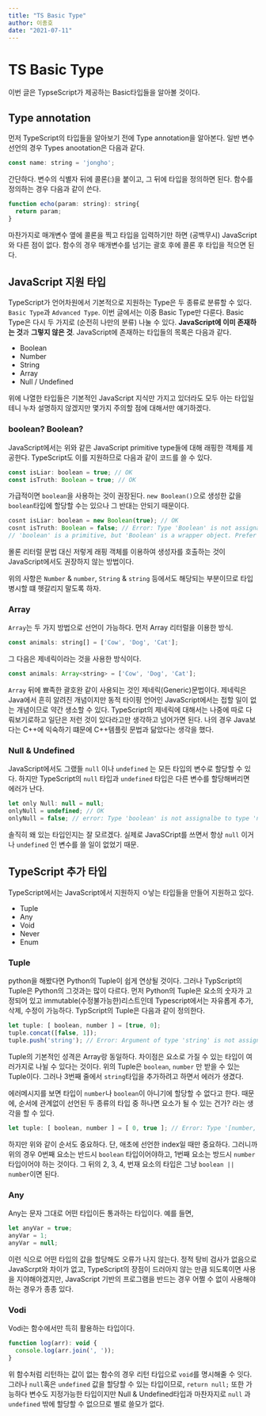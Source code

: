 ```yaml
---
title: "TS Basic Type"
author: 이종호
date: "2021-07-11"
---
```


# TS Basic Type

이번 글은 TypseScript가 제공하는 Basic타입들을 알아볼 것이다.

## Type annotation
먼저 TypeScript의 타입들을 알아보기 전에 Type annotation을 알아본다. 일반 변수 선언의 경우 Types anootation은 다음과 같다.
```js
const name: string = 'jongho';
```
간단하다. 변수의 식별자 뒤에 콜론(:)을 붙이고, 그 뒤에 타입을 정의하면 된다.
함수를 정의하는 경우 다음과 같이 쓴다.
```js
function echo(param: string): string{
  return param;
}
```
마찬가지로 매개변수 옆에 콜론을 찍고 타입을 입력하기만 하면 (공백무시) JavaScript와 다른 점이 없다. 함수의 경우 매개변수를 넘기는 괄호 후에 콜론 후 타입을 적으면 된다.

## JavaScript 지원 타입
TypeScript가 언어차원에서 기본적으로 지원하는 Type은 두 종류로 분류할 수 있다. 
`Basic Type`과 `Advanced Type`. 
이번 글에서는 이중 Basic Type만 다룬다. Basic Type은 다시 두 가지로 (순전히 나만의 분류) 나눌 수 있다. 
**JavaScript에 이미 존재하는 것**과 **그렇지 않은 것**. 
JavaScript에 존재하는 타입들의 목록은 다음과 같다.

- Boolean
- Number
- String
- Array
- Null / Undefined

위에 나열한 타입들은 기본적인 JavaScript 지식만 가지고 있더라도 모두 아는 타입일테니 누차 설명하지 않겠지만 몇가지 주의할 점에 대해서만 얘기하겠다.

### boolean? Boolean?
JavaScript에서는 위와 같은 JavaScript primitive type들에 대해 래핑한 객체를 제공한다. TypeScript도 이를 지원하므로 다음과 같이 코드를 쓸 수 있다.
```js 
const isLiar: boolean = true; // OK
const isTruth: Boolean = true; // OK
```
가급적이면 `boolean`을 사용하는 것이 권장된다. `new Boolean()`으로 생성한 값을 `boolean`타입에 할당할 수는 있으나 그 반대는 안되기 때문이다.
```js
cosnt isLiar: boolean = new Boolean(true); // OK
cosnt isTruth: Boolean = false; // Error: Type 'Boolean' is not assignable to type 'boolean'.
// 'boolean' is a primitive, but 'Boolean' is a wrapper object. Prefer using 'boolean' when possible.
```

몰론 리터럴 문법 대신 저렇게 래핑 객체를 이용하여 생성자를 호출하는 것이 JavaScript에서도 권장하지 않는 방법이다.

위의 사항은 `Number` & `number`, `String` & `string` 등에서도 해당되는 부분이므로 타입 병시할 떄 헷갈리지 말도록 하자.

### Array
`Array`는 두 가지 방법으로 선언이 가능하다. 먼저 Array 리터럴을 이용한 방식.
```js
const animals: string[] = ['Cow', 'Dog', 'Cat'];
```
그 다음은 제네릭이라는 것을 사용한 방식이다.
```js
const animals: Array<string> = ['Cow', 'Dog', 'Cat'];
```
`Array` 뒤에 뾰족한 괄호완 같이 사용되는 것인 제네릭(Generic)문법이다. 제네릭은  Java에서 흔히 알려진 개념이지만 동적 타이핑 언어인 JavaScript에서는 접할 일이 없는 개념이므로 약간 생소할 수 있다.
TypeScript의 제네릭에 대해서는 나중에 따로 다뤄보기로하고 일단은 저런 것이 있다라고만 생각하고 넘어가면 된다.
나의 경우 Java보다는 C++에 익숙하기 떄문에 C++템플릿 문법과 닮았다는 생각을 했다.

### Null & Undefined
JavaScript에서도 그랬들 `null` 이나 `undefined` 는 모든 타입의 변수로 할당할 수 있다. 
하지만 TypeScript의 `null` 타입과 `undefined` 타입은 다른 변수를 할당해버리면 에러가 난다.

```js
let only Null: null = null;
onlyNull = undefined; // OK
onlyNull = false; // error: Type 'boolean' is not assignalbe to type 'null'.
```
솔직히 왜 있는 타입인지는 잘 모르겠다. 실제로 JavaSCript를 쓰면서 항상 `null` 이거나 `undefined` 인 변수를 쓸 일이 없었기 때문.

## TypeScript 추가 타입
TypeScript에서는 JavaScript에서 지원하지 ㅇ낳는 타입들을 만들어 지원하고 있다. 
- Tuple
- Any
- Void
- Never
- Enum


### Tuple
python을 해봤다면 Python의 Tuple이 쉽게 연상될 것이다. 그러나 TypScript의 Tuple은 Python의 그것과는 많이 다르다.
먼저 Python의 Tuple은 요소의 숫자가 고정되어 있고 immutable(수정불가능한)리스트인데 Typescript에서는 자유롭게 추가, 삭제, 수정이 가능하다. TypScript의 Tuple은 다음과 같이 정의한다.
```js
let tuple: [ boolean, number ] = [true, 0];
tuple.concat([false, 1]);
tuple.push('string'); // Error: Argument of type 'string' is not assignable to parameter of type 'number | boolean'
```
Tuple의 기본적인 성격은 Array랑 동일하다. 차이점은 요소로 가질 수 있는 타입이 여러가지로 나뉠 수 있다는 것이다. 
위의 Tuple은 `boolean`, `number` 만 받을 수 있는 Tuple이다. 그러나 3번째 줄에서 `string`타입을 추가하려고 하면서 에러가 생겼다.

에러메시지를 보면 타입이  `number`나 `boolean`이 아니기에 할당할 수 없다고 한다. 때문에, 순서에 관계없이 선언된 두 종류의 타입 중 하나면 요소가 될 수 있는 건가? 라는 생각을 할 수 있다.

```js
let tuple: [ boolean, number ] = [ 0, true ]; // Error: Type '[number, boolean]'
```
하지만 위와 같이 순서도 중요하다. 단, 애초에 선언한 index일 때만 중요하다. 그러니까 위의 경우 0번째 요소는 반드시 `boolean` 타입이어야하고,  1번째 요소는 방드시 `number`타입이어야 하는 것이다. 그 뒤의 2, 3, 4, 번재 요소의 타입은 그냥 `boolean || number`이면 된다.

### Any
Any는 문자 그대로 어떤 타입이든 통과하는 타입이다. 예를 들면,
```js 
let anyVar = true;
anyVar = 1;
anyVar = null;
```
이런 식으로 어떤 타입의 값을 할당해도 오류가 나지 않는다. 정적 탕비 검사가 없음으로 JavaScrpt와 차이가 없고, TypeScript의 장점이 드러아지 않는 만큼 되도록이면 사용을 지야해야겠지만, JavaScript 기반의 프로그램을 반드는 경우 어쩔 수 없이 사용해야 하는 경우가 종종 있다.

### Vodi
Vodi는 함수에서만 득히 활용하는 타입이다.
```js
function log(arr): void {
  console.log(arr.join(', '));
}
```
위 함수처럼 리턴하는 값이 없는 함수의 경우 리턴 타입으로 `void`를 명시해줄 수 잇다. 그러나 `null`혹은 `undefined` 값을 할당할 수 있는 타입이므로, `return null;` 또한 가능하다 변수도 지정가능한 타입이지만 Null & Undefined타입과 마찬자지로 `null` 과 `undefined` 밖에 할당할 수 없으므로 별로 쓸모가 없다.

